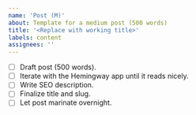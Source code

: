 ```yaml
---
name: 'Post (M)'
about: Template for a medium post (500 words)
title: '<Replace with working title>'
labels: content
assignees: ''
---
```


- [ ] Draft post (500 words).
- [ ] Iterate with the Hemingway app until it reads nicely.
- [ ] Write SEO description.
- [ ] Finalize title and slug.
- [ ] Let post marinate overnight.
